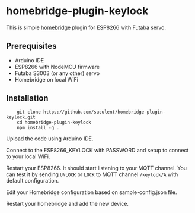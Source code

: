 # homebridge-plugin-keylock

This is simple [homebridge](https://github.com/nfarina/homebridge) plugin for ESP8266 with Futaba servo.

## Prerequisites

* Arduino IDE
* ESP8266 with NodeMCU firmware
* Futaba S3003 (or any other) servo
* Homebridge on local WiFi

## Installation

```
    git clone https://github.com/suculent/homebridge-plugin-keylock.git
    cd homebridge-plugin-keylock
    npm install -g .
```

Upload the code using Arduino IDE.

Connect to the ESP8266_KEYLOCK with PASSWORD and setup to connect to your local WiFi.

Restart your ESP8266. It should start listening to your MQTT channel. You can test it by sending `UNLOCK` or `LOCK` to MQTT channel `/keylock/A` with default configuration.

Edit your Homebridge configuration based on sample-config.json file.

Restart your homebridge and add the new device.
